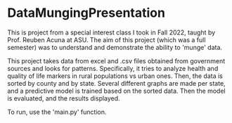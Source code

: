 # DataMungingPresentation

This is project from a special interest class I took in Fall 2022, taught by Prof. Reuben Acuna at ASU. 
The aim of this project (which was a full semester) was to understand and demonstrate the ability to 'munge' data. 

This project takes data from excel and .csv files obtained from government sources and looks for patterns. 
Specifically, it tries to analyze health and quality of life markers in rural populations vs urban ones. 
Then, the data is sorted by county and by state.
Several different graphs are made per state, and a predictive model is trained based on the sorted data. 
Then the model is evaluated, and the results displayed. 

To run, use the 'main.py' function. 
